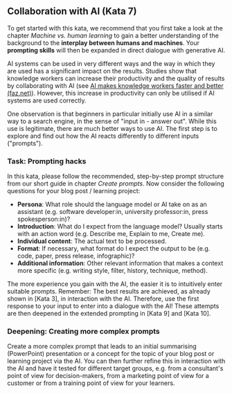 ## Collaboration with AI (Kata 7)

To get started with this kata, we recommend that you first take a look at the chapter *Machine vs. human learning* to gain a better understanding of the background to the **interplay between humans and machines**. Your **prompting skills** will then be expanded in direct dialogue with generative AI.

AI systems can be used in very different ways and the way in which they are used has a significant impact on the results. Studies show that knowledge workers can increase their productivity and the quality of results by collaborating with AI (see [AI makes knowledge workers faster and better (faz.net)](https://www.faz.net/pro/d-economy/kuenstliche-intelligenz/ki-macht-wissensarbeiter-schneller-und-besser-19183974.html)). However, this increase in productivity can only be utilised if AI systems are used correctly.

One observation is that beginners in particular initially use AI in a similar way to a search engine, in the sense of "input in - answer out". While this use is legitimate, there are much better ways to use AI. The first step is to explore and find out how the AI reacts differently to different inputs ("prompts").

### Task: Prompting hacks

In this kata, please follow the recommended, step-by-step prompt structure from our short guide in chapter *Create prompts*. Now consider the following questions for your blog post / learning project:

- **Persona**: What role should the language model or AI take on as an assistant (e.g. software developer:in, university professor:in, press spokesperson:in)?
- **Introduction**: What do I expect from the language model? Usually starts with an action word (e.g. Describe me, Explain to me, Create me).
- **Individual content**: The actual text to be processed.
- **Format**: If necessary, what format do I expect the output to be (e.g. code, paper, press release, infographic)?
- **Additional information**: Other relevant information that makes a context more specific (e.g. writing style, filter, history, technique, method).

The more experience you gain with the AI, the easier it is to intuitively enter suitable prompts. Remember: The best results are achieved, as already shown in [Kata 3], in interaction with the AI. Therefore, use the first response to your input to enter into a dialogue with the AI! These attempts are then deepened in the extended prompting in [Kata 9] and [Kata 10].

### Deepening: Creating more complex prompts

Create a more complex prompt that leads to an initial summarising (PowerPoint) presentation or a concept for the topic of your blog post or learning project via the AI. You can then further refine this in interaction with the AI and have it tested for different target groups, e.g. from a consultant's point of view for decision-makers, from a marketing point of view for a customer or from a training point of view for your learners.
